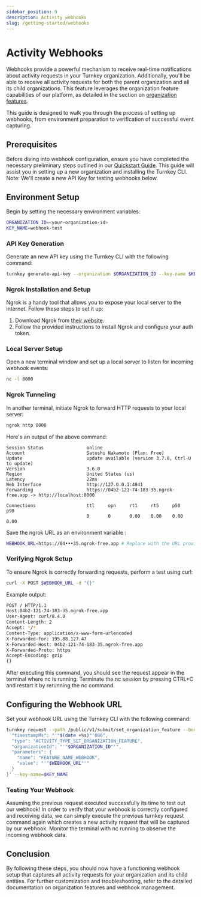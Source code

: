 ```yaml
---
sidebar_position: 9
description: Activity webhooks
slug: /getting-started/webhooks
---
```


# Activity Webhooks

Webhooks provide a powerful mechanism to receive real-time notifications about activity requests in your Turnkey organization. Additionally, you'll be able to receive all activity requests for both the parent organization and all its child organizations. This feature leverages the organization feature capabilities of our platform, as detailed in the section on [organization features](organizations#features).

This guide is designed to walk you through the process of setting up webhooks, from environment preparation to verification of successful event capturing.

## Prerequisites

Before diving into webhook configuration, ensure you have completed the necessary preliminary steps outlined in our [Quickstart Guide](quickstart#create-your-turnkey-organization). This guide will assist you in setting up a new organization and installing the Turnkey CLI. Note: We'll create a new API Key for testing webhooks below.

## Environment Setup

Begin by setting the necessary environment variables:

```bash
ORGANIZATION_ID=<your-organization-id>
KEY_NAME=webhook-test
```

### API Key Generation

Generate an new API key using the Turnkey CLI with the following command:

```bash
turnkey generate-api-key --organization $ORGANIZATION_ID --key-name $KEY_NAME
```

### Ngrok Installation and Setup

Ngrok is a handy tool that allows you to expose your local server to the internet. Follow these steps to set it up:

1. Download Ngrok from [their website](https://ngrok.com/download).
2. Follow the provided instructions to install Ngrok and configure your auth token.

### Local Server Setup

Open a new terminal window and set up a local server to listen for incoming webhook events:

```bash
nc -l 8000
```

### Ngrok Tunneling

In another terminal, initiate Ngrok to forward HTTP requests to your local server:

```bash
ngrok http 8000
```

Here's an output of the above command:

```
Session Status                online
Account                       Satoshi Nakamoto (Plan: Free)
Update                        update available (version 3.7.0, Ctrl-U to update)
Version                       3.6.0
Region                        United States (us)
Latency                       22ms
Web Interface                 http://127.0.0.1:4041
Forwarding                    https://04b2-121-74-183-35.ngrok-free.app -> http://localhost:8000

Connections                   ttl     opn     rt1     rt5     p50     p90
                              0       0       0.00    0.00    0.00    0.00
```

Save the ngrok URL as an environment variable :

```bash
WEBHOOK_URL=https://04•••35.ngrok-free.app # Replace with the URL provided by ngrok
```

### Verifying Ngrok Setup

To ensure Ngrok is correctly forwarding requests, perform a test using curl:

```bash
curl -X POST $WEBHOOK_URL -d "{}"
```

Example output:

```bash
POST / HTTP/1.1
Host:04b2-121-74-183-35.ngrok-free.app
User-Agent: curl/8.4.0
Content-Length: 2
Accept: */*
Content-Type: application/x-www-form-urlencoded
X-Forwarded-For: 195.88.127.47
X-Forwarded-Host: 04b2-121-74-183-35.ngrok-free.app
X-Forwarded-Proto: https
Accept-Encoding: gzip
{}
```

After executing this command, you should see the request appear in the terminal where nc is running.
Terminate the nc session by pressing CTRL+C and restart it by rerunning the nc command.

## Configuring the Webhook URL

Set your webhook URL using the Turnkey CLI with the following command:

```bash
turnkey request --path /public/v1/submit/set_organization_feature --body '{
  "timestampMs": "'"$(date +%s)"'000",
  "type": "ACTIVITY_TYPE_SET_ORGANIZATION_FEATURE",
  "organizationId": "'"$ORGANIZATION_ID"'",
  "parameters": {
    "name": "FEATURE_NAME_WEBHOOK",
    "value": "'"$WEBHOOK_URL"'"
  }
}' --key-name=$KEY_NAME
```

### Testing Your Webhook

Assuming the previous request executed successfully its time to test out our webhook!
In order to verify that your webhook is correctly configured and receiving data,
we can simply execute the previous turnkey request command again which creates a new activity request that will be captured by our webhook.
Monitor the terminal with nc running to observe the incoming webhook data.

## Conclusion

By following these steps, you should now have a functioning webhook setup that captures all activity requests for your organization and its child entities. For further customization and troubleshooting, refer to the detailed documentation on organization features and webhook management.
